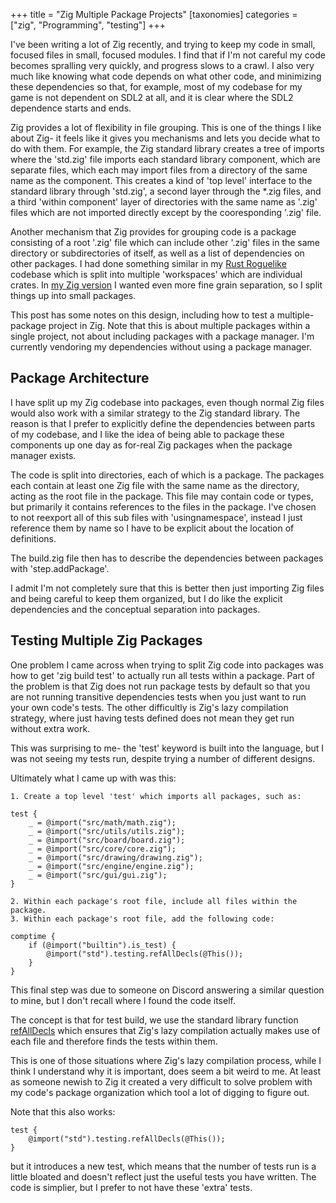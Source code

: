 +++
title = "Zig Multiple Package Projects"
[taxonomies]
categories = ["zig", "Programming", "testing"]
+++

I've been writing a lot of Zig recently, and trying to keep my code in small, focused files
in small, focused modules. I find that if I'm not careful my code becomes spralling very quickly,
and progress slows to a crawl. I also very much like knowing what code depends on what other code,
and minimizing these dependencies so that, for example, most of my codebase for my game is not dependent on
SDL2 at all, and it is clear where the SDL2 dependence starts and ends.


Zig provides a lot of flexibility in file grouping. This is one of the things I
like about Zig- it feels like it gives you mechanisms and lets you decide what
to do with them. For example, the Zig standard library creates a tree of
imports where the 'std.zig' file imports each standard library component, which
are separate files, which each may import files from a directory of the same
name as the component. This creates a kind of 'top level' interface to the
standard library through 'std.zig', a second layer through the \*.zig files,
and a third 'within component' layer of directories with the same name as
'.zig' files which are not imported directly except by the cooresponding '.zig'
file.


Another mechanism that Zig provides for grouping code is a package consisting
of a root '.zig' file which can include other '.zig' files in the same
directory or subdirectories of itself, as well as a list of dependencies on other packages.
I had done something similar in my [Rust
Roguelike](https://github.com/nsmryan/RustRoguelike) codebase which is split
into multiple 'workspaces' which are individual crates. In [my Zig
version](https://github.com/nsmryan/zig_playground) I wanted even more fine
grain separation, so I split things up into small packages.


This post has some notes on this design, including how to test a multiple-package project in Zig.
Note that this is about multiple packages within a single project, not about including packages with
a package manager. I'm currently vendoring my dependencies without using a package manager.


## Package Architecture

I have split up my Zig codebase into packages, even though normal Zig files would also work with a similar strategy to the
Zig standard library. The reason is that I prefer to explicitly define the dependencies between parts of my codebase, and I like
the idea of being able to package these components up one day as for-real Zig packages when the package manager exists.


The code is split into directories, each of which is a package. The packages each contain at least one
Zig file with the same name as the directory, acting as the root file in the package. This file may contain code or types,
but primarily it contains references to the files in the package. I've chosen to not reexport all of this sub files with
'usingnamespace', instead I just reference them by name so I have to be explicit about the location of definitions.


The build.zig file then has to describe the dependencies between packages with 'step.addPackage'.


I admit I'm not completely sure that this is better then just importing Zig files and being careful to keep them
organized, but I do like the explicit dependencies and the conceptual separation into packages.


## Testing Multiple Zig Packages

One problem I came across when trying to split Zig code into packages was how to get 'zig build test' to actually
run all tests within a package. Part of the problem is that Zig does not run package tests by default so that you
are not running transitive dependencies tests when you just want to run your own code's tests. The other difficultly
is Zig's lazy compilation strategy, where just having tests defined does not mean they get run without extra work.

This was surprising to me- the 'test' keyword is built into the language, but I was not seeing my tests run,
despite trying a number of different designs.


Ultimately what I came up with was this:

    1. Create a top level 'test' which imports all packages, such as:
```zig
test {
    _ = @import("src/math/math.zig");
    _ = @import("src/utils/utils.zig");
    _ = @import("src/board/board.zig");
    _ = @import("src/core/core.zig");
    _ = @import("src/drawing/drawing.zig");
    _ = @import("src/engine/engine.zig");
    _ = @import("src/gui/gui.zig");
}
```

    2. Within each package's root file, include all files within the package.
    3. Within each package's root file, add the following code:
```zig
comptime {
    if (@import("builtin").is_test) {
        @import("std").testing.refAllDecls(@This());
    }
}
```

This final step was due to someone on Discord answering a similar question to mine, but I don't recall
where I found the code itself. 
 
 
The concept is that for test build, we use the standard library function [refAllDecls](https://github.com/ziglang/zig/blob/ae69dfe6e739b1b2d4ae76923d04bc69c23b07fa/lib/std/testing.zig#L870)
which ensures that Zig's lazy compilation actually makes use of each file and therefore
finds the tests within them.

This is one of those situations where Zig's lazy compilation process, while I think I understand
why it is important, does seem a bit weird to me. At least as someone newish to Zig it created
a very difficult to solve problem with my code's package organization which tool a lot of digging to figure out.


Note that this also works:
```zig
test {
    @import("std").testing.refAllDecls(@This());
}
```
but it introduces a new test, which means that the number of tests run is a little bloated and doesn't reflect
just the useful tests you have written. The code is simplier, but I prefer to not have these 'extra' tests.


